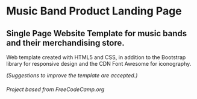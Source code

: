 # Music Band Product Landing Page

## Single Page Website Template for music bands and their merchandising store.

Web template created with HTML5 and CSS, in addition to the Bootstrap library for responsive design and the CDN Font Awesome for iconography.

_(Suggestions to improve the template are accepted.)_


###### Project based from FreeCodeCamp.org


